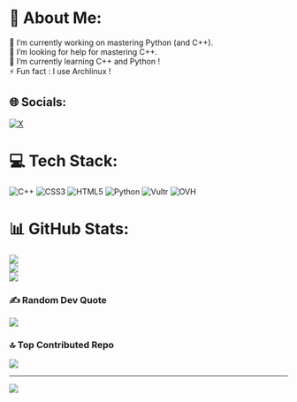 # 💫 About Me:
🔭 I’m currently working on mastering Python (and C++).<br>🤝 I’m looking for help for mastering C++.<br>🌱 I’m currently learning C++ and Python !<br>⚡ Fun fact : I use Archlinux !


## 🌐 Socials:
[![X](https://img.shields.io/badge/X-black.svg?logo=X&logoColor=white)](https://x.com/firebleudark) 

# 💻 Tech Stack:
![C++](https://img.shields.io/badge/c++-%2300599C.svg?style=for-the-badge&logo=c%2B%2B&logoColor=white) ![CSS3](https://img.shields.io/badge/css3-%231572B6.svg?style=for-the-badge&logo=css3&logoColor=white) ![HTML5](https://img.shields.io/badge/html5-%23E34F26.svg?style=for-the-badge&logo=html5&logoColor=white) ![Python](https://img.shields.io/badge/python-3670A0?style=for-the-badge&logo=python&logoColor=ffdd54) ![Vultr](https://img.shields.io/badge/Vultr-007BFC.svg?style=for-the-badge&logo=vultr) ![OVH](https://img.shields.io/badge/ovh-%23123F6D.svg?style=for-the-badge&logo=ovh&logoColor=#123F6D)
# 📊 GitHub Stats:
![](https://github-readme-stats.vercel.app/api?username=Firebleu&theme=dracula&hide_border=false&include_all_commits=true&count_private=true)<br/>
![](https://github-readme-streak-stats.herokuapp.com/?user=Firebleu&theme=dracula&hide_border=false)<br/>
![](https://github-readme-stats.vercel.app/api/top-langs/?username=Firebleu&theme=dracula&hide_border=false&include_all_commits=true&count_private=true&layout=compact)

### ✍️ Random Dev Quote
![](https://quotes-github-readme.vercel.app/api?type=horizontal&theme=tokyonight)

### 🔝 Top Contributed Repo
![](https://github-contributor-stats.vercel.app/api?username=Firebleu&limit=5&theme=dracula&combine_all_yearly_contributions=true)

---
[![](https://visitcount.itsvg.in/api?id=Firebleu&icon=9&color=7)](https://visitcount.itsvg.in)

<!-- Proudly created with GPRM ( https://gprm.itsvg.in ) -->
